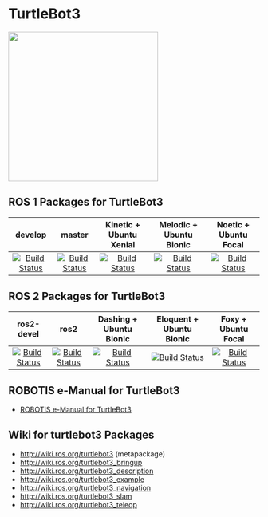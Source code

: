 # TurtleBot3
<img src="https://github.com/ROBOTIS-GIT/emanual/blob/master/assets/images/platform/turtlebot3/logo_turtlebot3.png" width="300">

## ROS 1 Packages for TurtleBot3
|develop|master|Kinetic + Ubuntu Xenial|Melodic + Ubuntu Bionic|Noetic + Ubuntu Focal|
|:---:|:---:|:---:|:---:|:---:|
|[![Build Status](https://travis-ci.org/ROBOTIS-GIT/turtlebot3.svg?branch=develop)](https://travis-ci.org/ROBOTIS-GIT/turtlebot3)|[![Build Status](https://travis-ci.org/ROBOTIS-GIT/turtlebot3.svg?branch=master)](https://travis-ci.org/ROBOTIS-GIT/turtlebot3)|[![Build Status](https://travis-ci.org/ROBOTIS-GIT/turtlebot3.svg?branch=kinetic-devel)](https://travis-ci.org/ROBOTIS-GIT/turtlebot3)|[![Build Status](https://travis-ci.org/ROBOTIS-GIT/turtlebot3.svg?branch=melodic-devel)](https://travis-ci.org/ROBOTIS-GIT/turtlebot3)|[![Build Status](https://travis-ci.org/ROBOTIS-GIT/turtlebot3.svg?branch=noetic-devel)](https://travis-ci.org/ROBOTIS-GIT/turtlebot3)|

## ROS 2 Packages for TurtleBot3
|ros2-devel|ros2|Dashing + Ubuntu Bionic|Eloquent + Ubuntu Bionic|Foxy + Ubuntu Focal|
|:---:|:---:|:---:|:---:|:---:|
|[![Build Status](https://travis-ci.org/ROBOTIS-GIT/turtlebot3.svg?branch=ros2-devel)](https://travis-ci.org/ROBOTIS-GIT/turtlebot3)|[![Build Status](https://travis-ci.org/ROBOTIS-GIT/turtlebot3.svg?branch=ros2)](https://travis-ci.org/ROBOTIS-GIT/turtlebot3)|[![Build Status](https://travis-ci.org/ROBOTIS-GIT/turtlebot3.svg?branch=dashing-devel)](https://travis-ci.org/ROBOTIS-GIT/turtlebot3)|[![Build Status](https://travis-ci.org/ROBOTIS-GIT/turtlebot3.svg?branch=eloquent-devel)](https://travis-ci.org/ROBOTIS-GIT/turtlebot3)|[![Build Status](https://travis-ci.org/ROBOTIS-GIT/turtlebot3.svg?branch=foxy-devel)](https://travis-ci.org/ROBOTIS-GIT/turtlebot3)|

## ROBOTIS e-Manual for TurtleBot3
- [ROBOTIS e-Manual for TurtleBot3](http://turtlebot3.robotis.com/)

## Wiki for turtlebot3 Packages
- http://wiki.ros.org/turtlebot3 (metapackage)
- http://wiki.ros.org/turtlebot3_bringup
- http://wiki.ros.org/turtlebot3_description
- http://wiki.ros.org/turtlebot3_example
- http://wiki.ros.org/turtlebot3_navigation
- http://wiki.ros.org/turtlebot3_slam
- http://wiki.ros.org/turtlebot3_teleop
